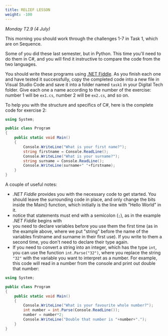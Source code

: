 ```yaml
---
title: RELIEF LESSON
weight: -100
---
```

*Monday T2.9 (4 July)*

This morning you should work through the challenges 1-7 in Task 1, which are on Sequence.

Some of you did these last semester, but in Python. This time you'll need to do them in C#, and you will find it instructive to compare the code from the two languages.

You should write these programs using [.NET Fiddle](https://dotnetfiddle.net/). As you finish each one and have tested it successfully, copy the completed code into a new file in Visual Studio Code and save it into a folder named `task1` in your Digital Tech folder. Give each one a name according to the number of the exercise: number 1 will be `ex1.cs`, number 2 will be `ex2.cs`, and so on.

To help you with the structure and specifics of C#, here is the complete code for exercise 2:

```c#
using System;

public class Program
{
    public static void Main()
    {
        Console.WriteLine("What is your first name?");
        string firstname = Console.ReadLine();
        Console.WriteLine("What is your surname?");
        string surname = Console.ReadLine();
        Console.WriteLine(surname+" "+firstname);
    }
}
```

A couple of useful notes: 

- *.NET Fiddle* provides you with the necessary code to get started. You should leave the surrounding code in place, and only change the bits inside the Main() function, which initially is the line with "Hello World" in it.
- notice that statements must end with a semicolon (`;`), as in the example *.NET Fiddle* begins with
- you need to declare variables before you use them the first time (as in the example above, where we put "string" before the name of the variables firstname and surname in their first use). If you write to them a second time, you don't need to declare their type again.
- If you need to convert a string into an integer, which has the type `int`, you can use the function `int.Parse("32")`, where you replace the string `"32"` with the variable you want to interpret as a number. For example, this code will read in a number from the console and print out double that number:
```c#
using System;

public class Program
{
    public static void Main()
    {
        Console.WriteLine("What is your favourite whole number?");
        int number = int.Parse(Console.ReadLine());
        number = number*2;
        Console.WriteLine("Double that number is "+number+".");
    }
}
```
